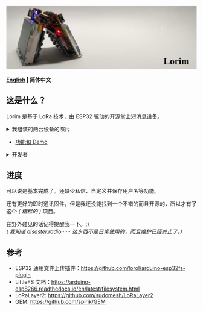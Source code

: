 ![Lorim](./Assets/In%20the%20style%20of%20GEM.jpg)

**[English](./README.md) | 简体中文**

## 这是什么？
Lorim 是基于 LoRa 技术，由 ESP32 驱动的开源掌上短消息设备。

<details>
<summary>我组装的两台设备的照片</summary>

![Photo 1](./Assets/IMG_6189.JPG)

![Photo 2](./Assets/IMG_E6181.JPG)

![Photo 3](./Assets/IMG_E6187.JPG)

![Photo 4](./Assets/IMG_6162.JPG)
</details>

- [功能和 Demo](./Demo.zh-CN.md)

<details>
<summary>开发者</summary>

- [连线和引脚定义](./Pinouts.md)

- [代码文档](./CodeDocs.zh-CN.md)
</details>

## 进度
可以说是基本完成了。还缺少私信、自定义并保存用户名等功能。

还有更好的即时通讯固件，但是我还没能找到一个不错的而且开源的，所以才有了这个 *( 糟糕的 )* 项目。

在野外碰见的话记得提醒我一下。;)<br>
*( 我知道 [disaster.radio](https://github.com/sudomesh/disaster-radio)······ 这东西不是日常使用的，而且维护已经终止了。)*

## 参考
- ESP32 通用文件上传插件：<https://github.com/lorol/arduino-esp32fs-plugin><br>
- LittleFS 文档：<https://arduino-esp8266.readthedocs.io/en/latest/filesystem.html><br>
- LoRaLayer2: <https://github.com/sudomesh/LoRaLayer2><br>
- GEM: <https://github.com/spirik/GEM>

<!--
    奇怪的校验和
        68ef2aae8c056a156436a91964b14c91
-->
